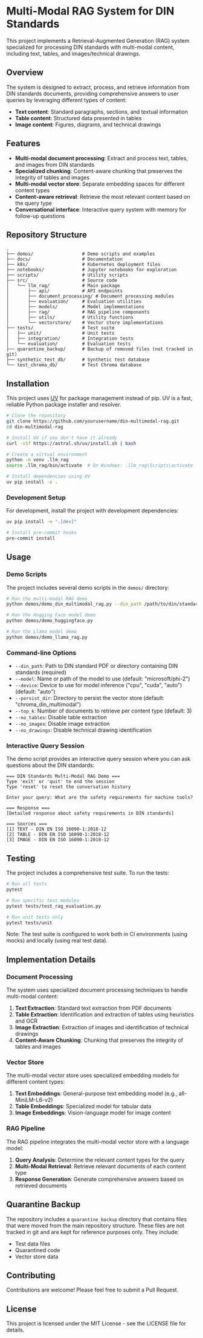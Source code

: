 # Multi-Modal RAG System for DIN Standards

This project implements a Retrieval-Augmented Generation (RAG) system specialized for processing DIN standards with multi-modal content, including text, tables, and images/technical drawings.

## Overview

The system is designed to extract, process, and retrieve information from DIN standards documents, providing comprehensive answers to user queries by leveraging different types of content:

- **Text content**: Standard paragraphs, sections, and textual information
- **Table content**: Structured data presented in tables
- **Image content**: Figures, diagrams, and technical drawings

## Features

- **Multi-modal document processing**: Extract and process text, tables, and images from DIN standards
- **Specialized chunking**: Content-aware chunking that preserves the integrity of tables and images
- **Multi-modal vector store**: Separate embedding spaces for different content types
- **Content-aware retrieval**: Retrieve the most relevant content based on the query type
- **Conversational interface**: Interactive query system with memory for follow-up questions

## Repository Structure

```
.
├── demos/                  # Demo scripts and examples
├── docs/                   # Documentation
├── k8s/                    # Kubernetes deployment files
├── notebooks/              # Jupyter notebooks for exploration
├── scripts/                # Utility scripts
├── src/                    # Source code
│   └── llm_rag/            # Main package
│       ├── api/            # API endpoints
│       ├── document_processing/ # Document processing modules
│       ├── evaluation/     # Evaluation utilities
│       ├── models/         # Model implementations
│       ├── rag/            # RAG pipeline components
│       ├── utils/          # Utility functions
│       └── vectorstore/    # Vector store implementations
├── tests/                  # Test suite
│   ├── unit/               # Unit tests
│   ├── integration/        # Integration tests
│   └── evaluation/         # Evaluation tests
├── quarantine_backup/      # Backup of removed files (not tracked in git)
├── synthetic_test_db/      # Synthetic test database
└── test_chroma_db/         # Test Chroma database
```

## Installation

This project uses [UV](https://github.com/astral-sh/uv) for package management instead of pip. UV is a fast, reliable Python package installer and resolver.

```bash
# Clone the repository
git clone https://github.com/yourusername/din-multimodal-rag.git
cd din-multimodal-rag

# Install UV if you don't have it already
curl -sSf https://astral.sh/uv/install.sh | bash

# Create a virtual environment
python -m venv .llm_rag
source .llm_rag/bin/activate  # On Windows: .llm_rag\Scripts\activate

# Install dependencies using UV
uv pip install -e .
```

### Development Setup

For development, install the project with development dependencies:

```bash
uv pip install -e ".[dev]"

# Install pre-commit hooks
pre-commit install
```

## Usage

### Demo Scripts

The project includes several demo scripts in the `demos/` directory:

```bash
# Run the multi-modal RAG demo
python demos/demo_din_multimodal_rag.py --din_path /path/to/din/standards

# Run the Hugging Face model demo
python demos/demo_huggingface.py

# Run the Llama model demo
python demos/demo_llama_rag.py
```

### Command-line Options

- `--din_path`: Path to DIN standard PDF or directory containing DIN standards (required)
- `--model`: Name or path of the model to use (default: "microsoft/phi-2")
- `--device`: Device to use for model inference ("cpu", "cuda", "auto") (default: "auto")
- `--persist_dir`: Directory to persist the vector store (default: "chroma_din_multimodal")
- `--top_k`: Number of documents to retrieve per content type (default: 3)
- `--no_tables`: Disable table extraction
- `--no_images`: Disable image extraction
- `--no_drawings`: Disable technical drawing identification

### Interactive Query Session

The demo script provides an interactive query session where you can ask questions about the DIN standards:

```
=== DIN Standards Multi-Modal RAG Demo ===
Type 'exit' or 'quit' to end the session
Type 'reset' to reset the conversation history

Enter your query: What are the safety requirements for machine tools?

=== Response ===
[Detailed response about safety requirements in DIN standards]

=== Sources ===
[1] TEXT - DIN EN ISO 16090-1:2018-12
[2] TABLE - DIN EN ISO 16090-1:2018-12
[3] IMAGE - DIN EN ISO 16090-1:2018-12
```

## Testing

The project includes a comprehensive test suite. To run the tests:

```bash
# Run all tests
pytest

# Run specific test modules
pytest tests/test_rag_evaluation.py

# Run unit tests only
pytest tests/unit
```

Note: The test suite is configured to work both in CI environments (using mocks) and locally (using real test data).

## Implementation Details

### Document Processing

The system uses specialized document processing techniques to handle multi-modal content:

1. **Text Extraction**: Standard text extraction from PDF documents
2. **Table Extraction**: Identification and extraction of tables using heuristics and OCR
3. **Image Extraction**: Extraction of images and identification of technical drawings
4. **Content-Aware Chunking**: Chunking that preserves the integrity of tables and images

### Vector Store

The multi-modal vector store uses specialized embedding models for different content types:

1. **Text Embeddings**: General-purpose text embedding model (e.g., all-MiniLM-L6-v2)
2. **Table Embeddings**: Specialized model for tabular data
3. **Image Embeddings**: Vision-language model for image content

### RAG Pipeline

The RAG pipeline integrates the multi-modal vector store with a language model:

1. **Query Analysis**: Determine the relevant content types for the query
2. **Multi-Modal Retrieval**: Retrieve relevant documents of each content type
3. **Response Generation**: Generate comprehensive answers based on retrieved documents

## Quarantine Backup

The repository includes a `quarantine_backup` directory that contains files that were moved from the main repository structure. These files are not tracked in git and are kept for reference purposes only. They include:

- Test data files
- Quarantined code
- Vector store data

## Contributing

Contributions are welcome! Please feel free to submit a Pull Request.

## License

This project is licensed under the MIT License - see the LICENSE file for details.
